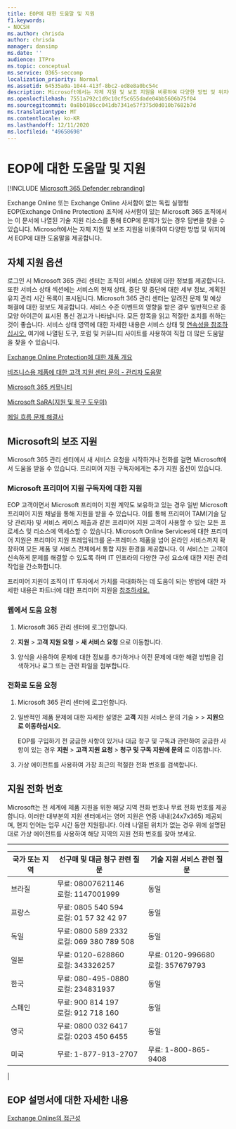 ```yaml
---
title: EOP에 대한 도움말 및 지원
f1.keywords:
- NOCSH
ms.author: chrisda
author: chrisda
manager: dansimp
ms.date: ''
audience: ITPro
ms.topic: conceptual
ms.service: O365-seccomp
localization_priority: Normal
ms.assetid: 64535a0a-1044-413f-8bc2-ed8e8a0bc54c
description: Microsoft에서는 자체 지원 및 보조 지원을 비롯하여 다양한 방법 및 위치에서 EOP에 대한 도움말을 제공합니다.
ms.openlocfilehash: 7551a792c1d9c10cf5c655dade04bb5606b75f04
ms.sourcegitcommit: 0a8b0186cc041db7341e57f375d0d010b7682b7d
ms.translationtype: MT
ms.contentlocale: ko-KR
ms.lasthandoff: 12/11/2020
ms.locfileid: "49658698"
---
```

# <a name="help-and-support-for-eop"></a>EOP에 대한 도움말 및 지원

[!INCLUDE [Microsoft 365 Defender rebranding](../includes/microsoft-defender-for-office.md)]


Exchange Online 또는 Exchange Online 사서함이 없는 독립 실행형 EOP(Exchange Online Protection) 조직에 사서함이 있는 Microsoft 365 조직에서는 이 문서에 나열된 기술 지원 리소스를 통해 EOP에 문제가 있는 경우 답변을 찾을 수 있습니다. Microsoft에서는 자체 지원 및 보조 지원을 비롯하여 다양한 방법 및 위치에서 EOP에 대한 도움말을 제공합니다.

## <a name="self-support-options"></a>자체 지원 옵션

로그인 시 Microsoft 365 관리 센터는 조직의 서비스 상태에 대한 정보를 제공합니다. 또한 서비스 상태 섹션에는 서비스의 현재 상태, 중단 및 중단에 대한 세부 정보, 계획된 유지 관리 시간 목록이 표시됩니다. Microsoft 365 관리 센터는 알려진 문제 및 예상 해결에 대한 정보도 제공합니다. 서비스 수준 이벤트의 영향을 받은 경우 일반적으로 종 모양 아이콘이 표시된 통신 경고가 나타납니다. 모든 항목을 읽고 적절한 조치를 취하는 것이 좋습니다. 서비스 상태 영역에 대한 자세한 내용은 서비스 상태 및 [연속성을 참조하십시오.](https://docs.microsoft.com/office365/servicedescriptions/office-365-platform-service-description/service-health-and-continuity) 여기에 나열된 도구, 포럼 및 커뮤니티 사이트를 사용하여 직접 더 많은 도움말을 찾을 수 있습니다.

[Exchange Online Protection에 대한 제품 개요](https://products.office.com/exchange/exchange-email-security-spam-protection)

[비즈니스용 제품에 대한 고객 지원 센터 문의 - 관리자 도움말](https://docs.microsoft.com/microsoft-365/admin/contact-support-for-business-products)

[Microsoft 365 커뮤니티](https://techcommunity.microsoft.com/t5/Office-365/ct-p/Office365)

[Microsoft SaRA(지원 및 복구 도우미)](https://support.microsoft.com/office/e90bb691-c2a7-4697-a94f-88836856c72f)

[메일 흐름 문제 해결사](https://aka.ms/FixEmail)

## <a name="assisted-support-from-microsoft"></a>Microsoft의 보조 지원

Microsoft 365 관리 센터에서 새 서비스 요청을 시작하거나 전화를 걸면 Microsoft에서 도움을 받을 수 있습니다. 프리미어 지원 구독자에게는 추가 지원 옵션이 있습니다.

### <a name="support-for-microsoft-premier-support-subscribers"></a>Microsoft 프리미어 지원 구독자에 대한 지원

EOP 고객이면서 Microsoft 프리미어 지원 계약도 보유하고 있는 경우 일반 Microsoft 프리미어 지원 채널을 통해 지원을 받을 수 있습니다. 이를 통해 프리미어 TAM(기술 담당 관리자) 및 서비스 케이스 제출과 같은 프리미어 지원 고객이 사용할 수 있는 모든 프로세스 및 리소스에 액세스할 수 있습니다. Microsoft Online Services에 대한 프리미어 지원은 프리미어 지원 프레임워크를 온-프레미스 제품을 넘어 온라인 서비스까지 확장하여 모든 제품 및 서비스 전체에서 통합 지원 환경을 제공합니다. 이 서비스는 고객이 신속하게 문제를 해결할 수 있도록 하며 IT 인프라의 다양한 구성 요소에 대한 지원 관리 작업을 간소화합니다.

프리미어 지원이 조직이 IT 투자에서 가치를 극대화하는 데 도움이 되는 방법에 대한 자세한 내용은 파트너에 대한 프리미어 지원을 [참조하세요.](https://partner.microsoft.com/support/microsoft-services-premier-support)

### <a name="ask-for-help-on-the-web"></a>웹에서 도움 요청

1. Microsoft 365 관리 센터에 로그인합니다.

2. **지원** \> **고객 지원 요청** \> **새 서비스 요청** 으로 이동합니다.

3. 양식을 사용하여 문제에 대한 정보를 추가하거나 이전 문제에 대한 해결 방법을 검색하거나 로그 또는 관련 파일을 첨부합니다.

### <a name="ask-for-help-on-the-telephone"></a>전화로 도움 요청

1. Microsoft 365 관리 센터에 로그인합니다.

2. 일반적인 제품 문제에 대한 자세한 설명은 **고객** 지원 서비스 문의 기술 \>  \> **지원으로 이동하십시오.**

   EOP를 구입하기 전 궁금한 사항이 있거나 대금 청구 및 구독과 관련하여 궁금한 사항이 있는 경우 **지원** \> **고객 지원 요청** \> **청구 및 구독 지원에 문의** 로 이동합니다.

3. 가상 에이전트를 사용하여 가장 최근의 적절한 전화 번호를 검색합니다.

## <a name="support-telephone-numbers"></a>지원 전화 번호

Microsoft는 전 세계에 제품 지원을 위한 해당 지역 전화 번호나 무료 전화 번호를 제공합니다. 이러한 대부분의 지원 센터에서는 영어 지원은 연중 내내(24x7x365) 제공되며, 현지 언어는 업무 시간 동안 지원됩니다. 아래 나열된 위치가 없는 경우 위에 설명된 대로 가상 에이전트를 사용하여 해당 지역의 지원 전화 번호를 찾아 보세요.

****

|국가 또는 지역|선구매 및 대금 청구 관련 질문|기술 지원 서비스 관련 질문|
|---|---|---|
|브라질|무료: 08007621146 <br> 로컬: 1147001999|동일|
|프랑스|무료: 0805 540 594 <br> 로컬: 01 57 32 42 97|동일|
|독일|무료: 0800 589 2332 <br>  로컬: 069 380 789 508|동일|
|일본|무료: 0120-628860 <br> 로컬: 343326257|무료: 0120-996680 <br> 로컬: 357679793|
|한국|무료: 080-495-0880 <br> 로컬: 234831937|동일|
|스페인|무료: 900 814 197 <br> 로컬: 912 718 160|동일|
|영국|무료: 0800 032 6417 <br> 로컬: 0203 450 6455|동일|
|미국|무료: 1-877-913-2707|무료: 1-800-865-9408|
|

## <a name="for-more-information-about-eop-documentation"></a>EOP 설명서에 대한 자세한 내용

[Exchange Online의 접근성](https://docs.microsoft.com/Exchange/accessibility/accessibility)
